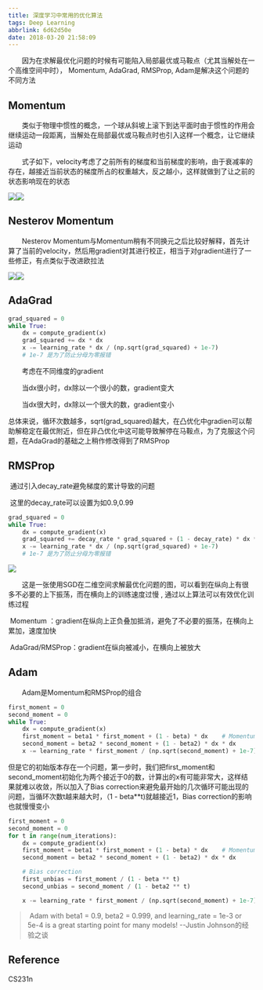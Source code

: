 ```yaml
---
title: 深度学习中常用的优化算法
tags: Deep Learning
abbrlink: 6d62d50e
date: 2018-03-20 21:58:09
---
```


　　因为在求解最优化问题的时候有可能陷入局部最优或马鞍点（尤其当解处在一个高维空间中时）， Momentum, AdaGrad, RMSProp, Adam是解决这个问题的不同方法



## Momentum

　　类似于物理中惯性的概念，一个球从斜坡上滚下到达平面时由于惯性的作用会继续运动一段距离，当解处在局部最优或马鞍点时也引入这样一个概念，让它继续运动

　　式子如下，velocity考虑了之前所有的梯度和当前梯度的影响，由于衰减率的存在，越接近当前状态的梯度所占的权重越大，反之越小，这样就做到了让之前的状态影响现在的状态

![](https://gitee.com/zhili123/images/raw/master/MARA1.png)![](https://gitee.com/zhili123/images/raw/master/MARA2.png)

## Nesterov Momentum

　　Nesterov Momentum与Momentum稍有不同换元之后比较好解释，首先计算了当前的velocity，然后用gradient对其进行校正，相当于对gradient进行了一些修正，有点类似于改进欧拉法

![](https://gitee.com/zhili123/images/raw/master/MARA3.png)![](https://gitee.com/zhili123/images/raw/master/MARA4.png)

<!--more-->

## AdaGrad

```python
grad_squared = 0
while True:
    dx = compute_gradient(x)
    grad_squared += dx * dx
    x -= learning_rate * dx / (np.sqrt(grad_squared) + 1e-7)
    # 1e-7 是为了防止分母为零报错
```

　　考虑在不同维度的gradient

　　当dx很小时，dx除以一个很小的数，gradient变大

　　当dx很大时，dx除以一个很大的数，gradient变小

​	总体来说，循环次数越多，sqrt(grad_squared)越大，在凸优化中gradien可以帮助解稳定在最优附近，但在非凸优化中这可能导致解停在马鞍点，为了克服这个问题，在AdaGrad的基础之上稍作修改得到了RMSProp



## RMSProp

​	通过引入decay_rate避免梯度的累计导致的问题

​	这里的decay_rate可以设置为如0.9,0.99

```python
grad_squared = 0
while True:
    dx = compute_gradient(x)
    grad_squared += decay_rate * grad_squared + (1 - decay_rate) * dx * dx
    x -= learning_rate * dx / (np.sqrt(grad_squared) + 1e-7)
    # 1e-7 是为了防止分母为零报错
```

![](https://gitee.com/zhili123/images/raw/master/MARA5.png)

　　这是一张使用SGD在二维空间求解最优化问题的图，可以看到在纵向上有很多不必要的上下振荡，而在横向上的训练速度过慢 , 通过以上算法可以有效优化训练过程

​	Momentum ：gradient在纵向上正负叠加抵消，避免了不必要的振荡，在横向上累加，速度加快

​	AdaGrad/RMSProp：gradient在纵向被减小，在横向上被放大



## Adam 

　　Adam是Momentum和RMSProp的组合

```python
first_moment = 0
second_moment = 0
while True:
    dx = compute_gradient(x)
    first_moment = beta1 * first_moment + (1 - beta) * dx    # Momentum
    second_moment = beta2 * second_moment + (1 - beta2) * dx * dx
    x -= learning_rate * first_moment / (np.sqrt(second_moment) + 1e-7))    # AdaGrad/RMSProp
```

​	但是它的初始版本存在一个问题，第一步时，我们把first_moment和second_moment初始化为两个接近于0的数，计算出的x有可能非常大，这样结果就难以收敛，所以加入了Bias correction来避免最开始的几次循环可能出现的问题，当循环次数t越来越大时，（1 - beta**t)就越接近1，Bias correction的影响也就慢慢变小

```python
first_moment = 0
second_moment = 0
for t in range(num_iterations):
    dx = compute_gradient(x)
    first_moment = beta1 * first_moment + (1 - beta) * dx    # Momentum
    second_moment = beta2 * second_moment + (1 - beta2) * dx * dx

    # Bias correction
    first_unbias = first_moment / (1 - beta ** t)
    second_unbias = second_moment / (1 - beta2 ** t)

    x -= learning_rate * first_moment / (np.sqrt(second_moment) + 1e-7))    # AdaGrad/RMSProp
```

> ​	Adam with beta1 = 0.9, beta2 = 0.999, and learning_rate = 1e-3 or 5e-4 is a great starting point for many models!                                                                                                                                                             		  --Justin Johnson的经验之谈



## Reference

CS231n

